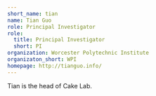 ```yaml
---
short_name: tian
name: Tian Guo
role: Principal Investigator
role: 
  title: Principal Investigator
  short: PI
organization: Worcester Polytechnic Institute
organizaton_short: WPI
homepage: http://tianguo.info/
---
```

Tian is the head of Cake Lab.